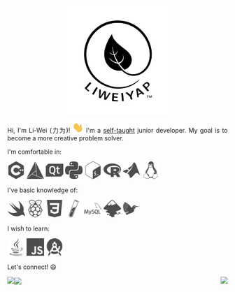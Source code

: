 <p align="center">
  <img height="250" src="https://github.com/liweiyap/liweiyap/blob/master/logo-black-background-white-bigger.png">
</p>

<p align="justify">
Hi, I'm Li-Wei (力为)! <img width="25px" src="https://github.com/liweiyap/liweiyap/blob/master/waving-hand.gif"> I'm a <a href="https://www.quora.com/What-does-it-mean-to-be-a-self-taught-programmer#:~:text=It%20means%20that%20you%20did%20not%20go%20to%20college%20for%20Computer%20Science.&text=However%2C%20whether%20you%20are%20a,taught%20to%20you%20in%20school.">self-taught</a> junior developer. My goal is to become a more creative problem solver.
</p>

I'm comfortable in:
<p float="left">
  <a href="https://en.cppreference.com/w/"><img src="assets/cplusplus-grey.svg" height="40"/></a>
  <a href="https://cmake.org/"><img src="assets/cmake-grey.svg" height="40"/></a>
  <a href="https://www.qt.io/"><img src="assets/qt-grey.svg" height="40"/></a>
  <a href="https://www.python.org/"><img src="assets/python-grey.svg" height="40"/></a>
  <a href="https://www.gnu.org/software/bash/"><img src="assets/gnubash-grey.svg" height="40"/></a>
  <a href="https://www.r-project.org/"><img src="assets/r-grey.svg" height="40"/></a>
  <a href="https://uk.mathworks.com/products/matlab.html"><img src="assets/mathworks-grey.svg" height="40"/></a>
  <a href="https://www.linux.org/"><img src="assets/linux-grey.svg" height="40"/></a>
</p>

I've basic knowledge of:
<p float="left">
  <a href="https://swift.org/"><img src="assets/swift-grey.svg" height="40"/></a>
  <a href="https://www.raspberrypi.org/"><img src="assets/raspberrypi-grey.svg" height="40"/></a>
  <a href="https://www.w3.org/Style/CSS/"><img src="assets/css3-grey.svg" height="40"/></a>
  <a href="https://jekyllrb.com/"><img src="assets/jekyll-grey.svg" height="40"/></a>
  <a href="https://www.mysql.com/"><img src="assets/mysql-grey.svg" height="40"/></a>
  <a href="https://inkscape.org/"><img src="assets/inkscape-grey.svg" height="40"/></a>
  <a href="https://www.latex-project.org/"><img src="assets/latex-grey.svg" height="40"/></a>
</p>

I wish to learn:
<p float="left">
  <a href="https://www.java.com/en/"><img src="assets/java-grey.svg" height="40"/></a>
  <a href="https://en.wikipedia.org/wiki/JavaScript"><img src="assets/javascript-grey.svg" height="40"/></a>
  <a href="https://developer.android.com/studio"><img src="assets/androidstudio-grey.svg" height="40"/></a>
</p>

Let's connect! :smile:
<p float="left">
  <a href="mailto:liweiyap@gmail.com"><img align="left" height="40" src="https://cdn.jsdelivr.net/npm/simple-icons@v3/icons/gmail.svg"/></a>
  <a href="https://www.linkedin.com/in/liweiyap/"><img align="center" height="40" src="https://cdn.jsdelivr.net/npm/simple-icons@v3/icons/linkedin.svg"/></a>
  <a href="https://open.spotify.com/playlist/0YxZJLaybfLprUoSN1QXp9?si=4j3R2m77QiGd_3RvUxL-RA" target="_blank"><img align="right" height="40" src="https://cdn.jsdelivr.net/npm/simple-icons@v3/icons/spotify.svg"/></a>
</p>
